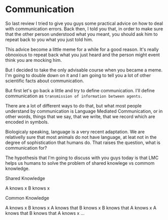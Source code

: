 # Communication

So last review I tried to give you guys some practical advice on how to deal with communication errors. Back then, I told you that, in order to make sure that the other person understood what you meant, you should ask him to repeat back to you what you just told him.

This advice become a little meme for a while for a good reason. It's really obnoxious to repeat back what you just heard and the person might event think you are mocking him.

But I decided to take the only advisable course when you became a meme. I'm going to double down on it and I am going to tell you a lot of other scientific facts about communication.

But first let's go back a little and try to define communication. I'll define communication as `transmission of information between agents.`

There are a lot of different ways to do that, but what most people understand by communication is Language Mediated Communication, or in other words, things that we say, that we write, that we record which are encoded in symbols.

Biologicaly speaking, language is a very recent adaptation. We are relativelly sure that most animals do not have language, at leat not in the degree of sophistication that humans do. That raises the question, what is communication for?

The hypothesis that I'm going to discuss with you guys today is that LMC helps us humans to solve the problem of shared knowlege vs commom knowledge.

Shared Knowledge

A knows x
B knows x

Common Knowledge

A knows x
B knows x
A knows that B knows x
B knows that A knows x
A knows that B knows that A knows x
...
